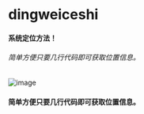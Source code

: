 # dingweiceshi
#### 系统定位方法！
###### 简单方便只要几行代码即可获取位置信息。
![image](https://ss3.baidu.com/-fo3dSag_xI4khGko9WTAnF6hhy/image/h%3D360/sign=2b1e5e08952397ddc9799e026983b216/0823dd54564e92589f2fe1019882d158cdbf4ec1.jpg)
#### 简单方便只要几行代码即可获取位置信息。
